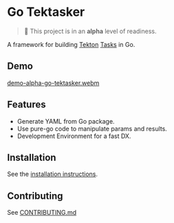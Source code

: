 # Go Tektasker

> :wrench: This project is in an **alpha** level of readiness.

A framework for building
[Tekton](https://tekton.dev)
[Tasks](https://tekton.dev/docs/pipelines/tasks/) in Go.

## Demo

[demo-alpha-go-tektasker.webm](https://github.com/raskyld/go-tektasker/assets/32960642/ab00e31e-0c11-4fe0-91bd-16352039926e)

## Features

- Generate YAML from Go package.
- Use pure-go code to manipulate params and results.
- Development Environment for a fast DX.

## Installation

See the [installation instructions][install].

[install]: https://go-tektasker.nocera.eu/general/installation/

## Contributing

See [CONTRIBUTING.md](./CONTRIBUTING.md)
